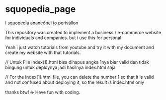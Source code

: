 # squopedia_page

I squopedia ananeónei to perivállon

This repository was created to implement a business / e-commerce website for individuals and companies. but i use this for personal

Yeah i just watch tutorials from youtube and try it with my document and create my website with that tutorials.

// Untuk File Index(1).html bisa dihapus angka 1nya biar valid dan tidak bingung untuk deploynya jadi hasilnya index.html saja

// For the Index(1).html file, you can delete the number 1 so that it is valid and not confused about deploying it, so the result is index.html only

thanks btw! ☕ Have fun with coding.
